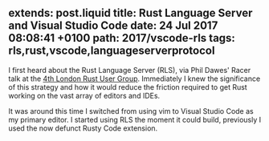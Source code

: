extends: post.liquid
title: Rust Language Server and Visual Studio Code
date: 24 Jul 2017 08:08:41 +0100
path: 2017/vscode-rls
tags: rls,rust,vscode,languageserverprotocol
---

I first heard about the Rust Language Server (RLS), via Phil Dawes' Racer talk at the
[4th London Rust User
Group](https://www.meetup.com/Rust-London-User-Group/events/229413056/).
Immediately I knew the significance of this strategy and how it would reduce
the friction required to get Rust working on the vast array of editors and
IDEs.

It was around this time I switched from using vim to Visual Studio Code as my primary editor. 
I started using RLS the moment it could build, previously I used the now defunct Rusty Code extension.
